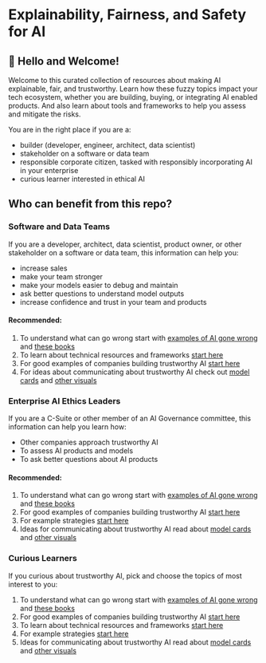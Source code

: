 # Explainability, Fairness, and Safety for AI

## 👋 Hello and Welcome!  

Welcome to this curated collection of resources about making AI explainable, fair, and trustworthy. Learn how these fuzzy topics impact your tech ecosystem, whether you are building, buying, or integrating AI enabled products. And also learn about tools and frameworks to help you assess and mitigate the risks.  

You are in the right place if you are a:  
* builder (developer, engineer, architect, data scientist)
* stakeholder on a software or data team
* responsible corporate citizen, tasked with responsibly incorporating AI in your enterprise
* curious learner interested in ethical AI

## Who can benefit from this repo?

### Software and Data Teams
If you are a developer, architect, data scientist, product owner, or other stakeholder on a software or data team, this information can help you:
* increase sales
* make your team stronger
* make your models easier to debug and maintain
* ask better questions to understand model outputs
* increase confidence and trust in your team and products

#### Recommended:
1. To understand what can go wrong start with [examples of AI gone wrong](/ai-gone-wrong/README.md) and [these books](/resources/README.md)
1. To learn about technical resources and frameworks [start here](/python-frameworks/README.md)
1. For good examples of companies building trustworthy AI [start here](/learn-from-companies/README.md)
1. For ideas about communicating about trustworthy AI check out [model cards](/model-cards/README.md) and 
[other visuals](/visuals/README.md)

### Enterprise AI Ethics Leaders
If you are a C-Suite or other member of an AI Governance committee, this information can help you learn how:
* Other companies approach trustworthy AI 
* To assess AI products and models
* To ask better questions about AI products 

#### Recommended:
1. To understand what can go wrong start with [examples of AI gone wrong](/ai-gone-wrong/README.md) and [these books](/resources/README.md)
1. For good examples of companies building trustworthy AI [start here](/learn-from-companies/README.md)
1. For example strategies [start here](/strategy/README.md#government-strategies)
1. Ideas for communicating about trustworthy AI read about [model cards](/model-cards/README.md) and 
[other visuals](/visuals/README.md)


### Curious Learners
If you curious about trustworthy AI, pick and choose the topics of most interest to you: 

1. To understand what can go wrong start with [examples of AI gone wrong](/ai-gone-wrong/README.md) and [these books](/resources/README.md)
1. For good examples of companies building trustworthy AI [start here](/learn-from-companies/README.md)
1. To learn about technical resources and frameworks [start here](/python-frameworks/README.md)
1. For example strategies [start here](/strategy/README.md#government-strategies)
1. Ideas for communicating about trustworthy AI read about [model cards](/model-cards/README.md) and 
[other visuals](/visuals/README.md)







